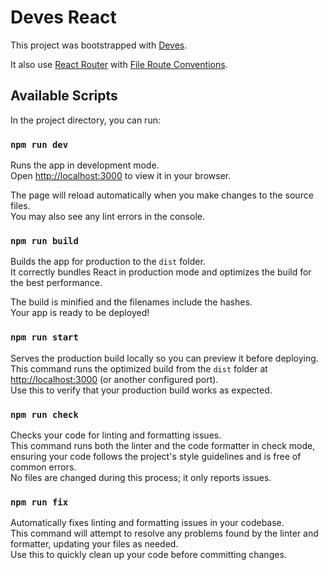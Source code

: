 # Deves React

This project was bootstrapped with [Deves](https://deves.deno.dev/).

It also use [React Router](https://reactrouter.com/) with
[File Route Conventions](https://reactrouter.com/how-to/file-route-conventions).

## Available Scripts

In the project directory, you can run:

### `npm run dev`

Runs the app in development mode.  
Open [http://localhost:3000](http://localhost:3000) to view it in your browser.

The page will reload automatically when you make changes to the source files.  
You may also see any lint errors in the console.

### `npm run build`

Builds the app for production to the `dist` folder.  
It correctly bundles React in production mode and optimizes the build for the
best performance.

The build is minified and the filenames include the hashes.  
Your app is ready to be deployed!

### `npm run start`

Serves the production build locally so you can preview it before deploying.  
This command runs the optimized build from the `dist` folder at
[http://localhost:3000](http://localhost:3000) (or another configured port).  
Use this to verify that your production build works as expected.

### `npm run check`

Checks your code for linting and formatting issues.  
This command runs both the linter and the code formatter in check mode, ensuring
your code follows the project's style guidelines and is free of common errors.  
No files are changed during this process; it only reports issues.

### `npm run fix`

Automatically fixes linting and formatting issues in your codebase.  
This command will attempt to resolve any problems found by the linter and
formatter, updating your files as needed.  
Use this to quickly clean up your code before committing changes.
